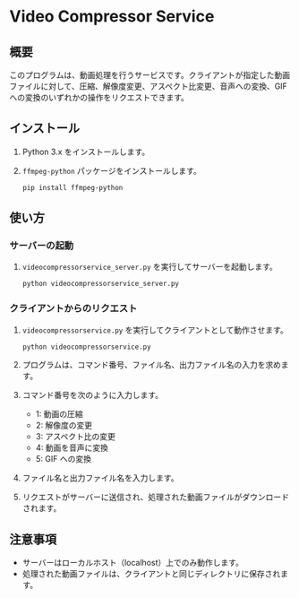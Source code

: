 # Video Compressor Service
## 概要

このプログラムは、動画処理を行うサービスです。クライアントが指定した動画ファイルに対して、圧縮、解像度変更、アスペクト比変更、音声への変換、GIFへの変換のいずれかの操作をリクエストできます。

## インストール

1. Python 3.x をインストールします。
2. `ffmpeg-python` パッケージをインストールします。

   ```bash
   pip install ffmpeg-python
   ```

## 使い方

### サーバーの起動

1. `videocompressorservice_server.py` を実行してサーバーを起動します。

   ```bash
   python videocompressorservice_server.py
   ```

### クライアントからのリクエスト

1. `videocompressorservice.py` を実行してクライアントとして動作させます。

   ```bash
   python videocompressorservice.py
   ```

2. プログラムは、コマンド番号、ファイル名、出力ファイル名の入力を求めます。
3. コマンド番号を次のように入力します。
   - 1: 動画の圧縮
   - 2: 解像度の変更
   - 3: アスペクト比の変更
   - 4: 動画を音声に変換
   - 5: GIF への変換
4. ファイル名と出力ファイル名を入力します。
5. リクエストがサーバーに送信され、処理された動画ファイルがダウンロードされます。

## 注意事項

- サーバーはローカルホスト（localhost）上でのみ動作します。
- 処理された動画ファイルは、クライアントと同じディレクトリに保存されます。

